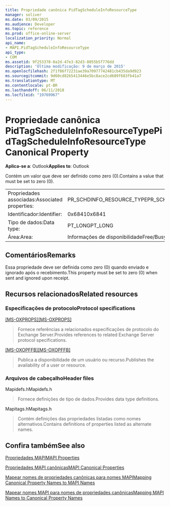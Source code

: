 ```yaml
---
title: Propriedade canônica PidTagScheduleInfoResourceType
manager: soliver
ms.date: 03/09/2015
ms.audience: Developer
ms.topic: reference
ms.prod: office-online-server
localization_priority: Normal
api_name:
- MAPI.PidTagScheduleInfoResourceType
api_type:
- COM
ms.assetid: 9f253378-0a2d-47e3-82d3-8055b5f776dd
description: 'Última modificação: 9 de março de 2015'
ms.openlocfilehash: 2f1f86f72231ae39a70977742481cb435da9d923
ms.sourcegitcommit: 9d60cd82b5413446e5bc8ace2cd689f683fb41a7
ms.translationtype: MT
ms.contentlocale: pt-BR
ms.lasthandoff: 06/11/2018
ms.locfileid: "19769967"
---
```

# <a name="pidtagscheduleinforesourcetype-canonical-property"></a><span data-ttu-id="6c4a8-103">Propriedade canônica PidTagScheduleInfoResourceType</span><span class="sxs-lookup"><span data-stu-id="6c4a8-103">PidTagScheduleInfoResourceType Canonical Property</span></span>

  
  
<span data-ttu-id="6c4a8-104">**Aplica-se a**: Outlook</span><span class="sxs-lookup"><span data-stu-id="6c4a8-104">**Applies to**: Outlook</span></span> 
  
<span data-ttu-id="6c4a8-105">Contém um valor que deve ser definido como zero (0).</span><span class="sxs-lookup"><span data-stu-id="6c4a8-105">Contains a value that must be set to zero (0).</span></span>
  
|||
|:-----|:-----|
|<span data-ttu-id="6c4a8-106">Propriedades associadas:</span><span class="sxs-lookup"><span data-stu-id="6c4a8-106">Associated properties:</span></span>  <br/> |<span data-ttu-id="6c4a8-107">PR_SCHDINFO_RESOURCE_TYPE</span><span class="sxs-lookup"><span data-stu-id="6c4a8-107">PR_SCHDINFO_RESOURCE_TYPE</span></span>  <br/> |
|<span data-ttu-id="6c4a8-108">Identificador:</span><span class="sxs-lookup"><span data-stu-id="6c4a8-108">Identifier:</span></span>  <br/> |<span data-ttu-id="6c4a8-109">0x6841</span><span class="sxs-lookup"><span data-stu-id="6c4a8-109">0x6841</span></span>  <br/> |
|<span data-ttu-id="6c4a8-110">Tipo de dados:</span><span class="sxs-lookup"><span data-stu-id="6c4a8-110">Data type:</span></span>  <br/> |<span data-ttu-id="6c4a8-111">PT_LONG</span><span class="sxs-lookup"><span data-stu-id="6c4a8-111">PT_LONG</span></span>  <br/> |
|<span data-ttu-id="6c4a8-112">Área:</span><span class="sxs-lookup"><span data-stu-id="6c4a8-112">Area:</span></span>  <br/> |<span data-ttu-id="6c4a8-113">Informações de disponibilidade</span><span class="sxs-lookup"><span data-stu-id="6c4a8-113">Free/Busy</span></span>  <br/> |
   
## <a name="remarks"></a><span data-ttu-id="6c4a8-114">Comentários</span><span class="sxs-lookup"><span data-stu-id="6c4a8-114">Remarks</span></span>

<span data-ttu-id="6c4a8-115">Essa propriedade deve ser definida como zero (0) quando enviado e ignorado após o recebimento.</span><span class="sxs-lookup"><span data-stu-id="6c4a8-115">This property must be set to zero (0) when sent and ignored upon receipt.</span></span>
  
## <a name="related-resources"></a><span data-ttu-id="6c4a8-116">Recursos relacionados</span><span class="sxs-lookup"><span data-stu-id="6c4a8-116">Related resources</span></span>

### <a name="protocol-specifications"></a><span data-ttu-id="6c4a8-117">Especificações de protocolo</span><span class="sxs-lookup"><span data-stu-id="6c4a8-117">Protocol specifications</span></span>

<span data-ttu-id="6c4a8-118">[[MS-OXPROPS]](http://msdn.microsoft.com/library/f6ab1613-aefe-447d-a49c-18217230b148%28Office.15%29.aspx)</span><span class="sxs-lookup"><span data-stu-id="6c4a8-118">[[MS-OXPROPS]](http://msdn.microsoft.com/library/f6ab1613-aefe-447d-a49c-18217230b148%28Office.15%29.aspx)</span></span>
  
> <span data-ttu-id="6c4a8-119">Fornece referências a relacionados especificações de protocolo do Exchange Server.</span><span class="sxs-lookup"><span data-stu-id="6c4a8-119">Provides references to related Exchange Server protocol specifications.</span></span>
    
<span data-ttu-id="6c4a8-120">[[MS-OXOPFFB]](http://msdn.microsoft.com/library/1a527299-7211-4d27-a74c-b69bd0746320%28Office.15%29.aspx)</span><span class="sxs-lookup"><span data-stu-id="6c4a8-120">[[MS-OXOPFFB]](http://msdn.microsoft.com/library/1a527299-7211-4d27-a74c-b69bd0746320%28Office.15%29.aspx)</span></span>
  
> <span data-ttu-id="6c4a8-121">Publica a disponibilidade de um usuário ou recurso.</span><span class="sxs-lookup"><span data-stu-id="6c4a8-121">Publishes the availability of a user or resource.</span></span>
    
### <a name="header-files"></a><span data-ttu-id="6c4a8-122">Arquivos de cabeçalho</span><span class="sxs-lookup"><span data-stu-id="6c4a8-122">Header files</span></span>

<span data-ttu-id="6c4a8-123">Mapidefs.h</span><span class="sxs-lookup"><span data-stu-id="6c4a8-123">Mapidefs.h</span></span>
  
> <span data-ttu-id="6c4a8-124">Fornece definições de tipo de dados.</span><span class="sxs-lookup"><span data-stu-id="6c4a8-124">Provides data type definitions.</span></span>
    
<span data-ttu-id="6c4a8-125">Mapitags.h</span><span class="sxs-lookup"><span data-stu-id="6c4a8-125">Mapitags.h</span></span>
  
> <span data-ttu-id="6c4a8-126">Contém definições das propriedades listadas como nomes alternativos.</span><span class="sxs-lookup"><span data-stu-id="6c4a8-126">Contains definitions of properties listed as alternate names.</span></span>
    
## <a name="see-also"></a><span data-ttu-id="6c4a8-127">Confira também</span><span class="sxs-lookup"><span data-stu-id="6c4a8-127">See also</span></span>



[<span data-ttu-id="6c4a8-128">Propriedades MAPI</span><span class="sxs-lookup"><span data-stu-id="6c4a8-128">MAPI Properties</span></span>](mapi-properties.md)
  
[<span data-ttu-id="6c4a8-129">Propriedades MAPI canônicas</span><span class="sxs-lookup"><span data-stu-id="6c4a8-129">MAPI Canonical Properties</span></span>](mapi-canonical-properties.md)
  
[<span data-ttu-id="6c4a8-130">Mapear nomes de propriedades canônicas para nomes MAPI</span><span class="sxs-lookup"><span data-stu-id="6c4a8-130">Mapping Canonical Property Names to MAPI Names</span></span>](mapping-canonical-property-names-to-mapi-names.md)
  
[<span data-ttu-id="6c4a8-131">Mapear nomes MAPI para nomes de propriedades canônicas</span><span class="sxs-lookup"><span data-stu-id="6c4a8-131">Mapping MAPI Names to Canonical Property Names</span></span>](mapping-mapi-names-to-canonical-property-names.md)


